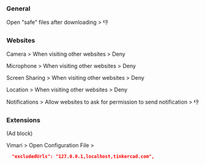 ### General

Open "safe" files after downloading > :thumbsdown:

### Websites

Camera > When visiting other websites > Deny

Microphone > When visiting other websites > Deny

Screen Sharing > When visiting other websites > Deny

Location > When visiting other websites > Deny

Notifications > Allow websites to ask for permission to send notification > :thumbsdown:

### Extensions

(Ad block)

Vimari > Open Configuration File >

```json
  "excludedUrls": "127.0.0.1,localhost,tinkercad.com",
```
